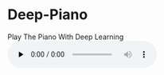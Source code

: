 # Deep-Piano
Play The Piano With Deep Learning
<audio id="audio" controls="" preload="none">
<source id="mp3" src="outputs/demo_1.mid">
</audio>
